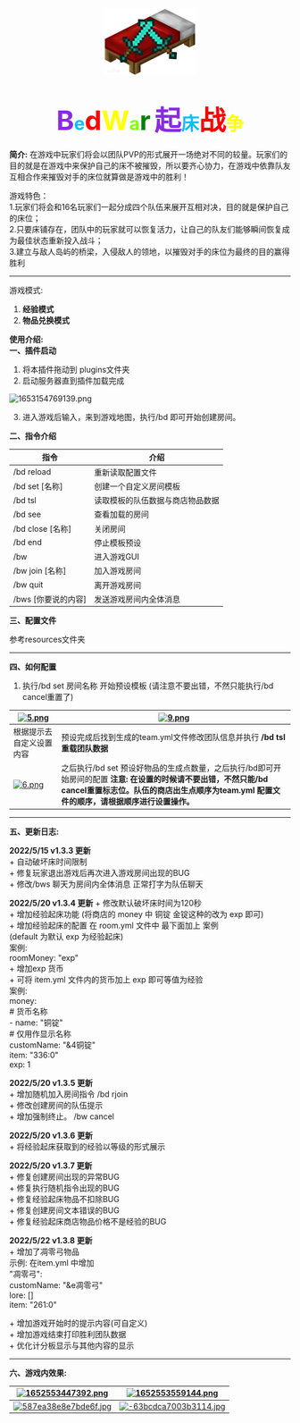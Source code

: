 
<div align="center">
<img  src="./img/bed.png"></img>
</div>


# <div align="center"><font size=12 color='BlueViolet'>B</font><font size = 6 color="DeepSkyBlue">e</font><font size=12 color='Red'>d</font><font size=12 color='Yellow'>W</font><font size = 6 color="Chartreuse">a</font><font size=12 color='Green'>r</font>     <font size=12 color='BlueViolet'>起</font><font size = 6 color="DeepSkyBlue">床</font><font size=12 color='Red'>战</font><font size=6 color='Yellow'>争</font> </div>

**简介:**
在游戏中玩家们将会以团队PVP的形式展开一场绝对不同的较量。玩家们的目的就是在游戏中来保护自己的床不被摧毁，所以要齐心协力，在游戏中依靠队友互相合作来摧毁对手的床位就算做是游戏中的胜利！

游戏特色：  
1.玩家们将会和16名玩家们一起分成四个队伍来展开互相对决，目的就是保护自己的床位；   
2.只要床铺存在，团队中的玩家就可以恢复活力，让自己的队友们能够瞬间恢复成为最佳状态重新投入战斗；   
3.建立与敌人岛屿的桥梁，入侵敌人的领地，以摧毁对手的床位为最终的目的赢得胜利 

------

游戏模式:  
 1. **经验模式**  
 2. **物品兑换模式**  

**使用介绍:**  
**一、插件启动**

1. 将本插件拖动到 plugins文件夹
2. 启动服务器直到插件加载完成

![1653154769139.png](https://www.minebbs.com/attachments/1653154769139-png.29377/)



3. 进入游戏后输入，来到游戏地图，执行/bd 即可开始创建房间。



**二、指令介绍**

| 指令                | 介绍                             |
| ------------------- | -------------------------------- |
| /bd reload          | 重新读取配置文件                 |
| /bd set [名称]      | 创建一个自定义房间模板           |
| /bd tsl             | 读取模板的队伍数据与商店物品数据 |
| /bd see             | 查看加载的房间                   |
| /bd close [名称]    | 关闭房间                         |
| /bd end             | 停止模板预设                     |
| /bw                 | 进入游戏GUI                      |
| /bw join [名称]     | 加入游戏房间                     |
| /bw quit            | 离开游戏房间                     |
| /bws [你要说的内容] | 发送游戏房间内全体消息           |

**三、配置文件**

参考resources文件夹

------

**四、如何配置**

1. 执行/bd set 房间名称 开始预设模板 (请注意不要出错，不然只能执行/bd cancel重置了)

| [![5.png](https://www.minebbs.com/data/attachments/32/32005-3ba26426d7dc34266a73953656cff814.jpg)](https://www.minebbs.com/attachments/5-png.29169/) | [![9.png](https://www.minebbs.com/data/attachments/32/32007-a0895f517fbf83b61359202a44057129.jpg)](https://www.minebbs.com/attachments/9-png.29171/) |
| ------------------------------------------------------------ | ------------------------------------------------------------ |
| 根据提示去自定义设置内容                                     | 预设完成后找到生成的team.yml文件修改团队信息并执行 **/bd tsl 重载团队数据** |
| [![6.png](https://www.minebbs.com/data/attachments/32/32006-cca5d927f2df02ffda45dab9c75d8740.jpg)](https://www.minebbs.com/attachments/6-png.29170/) | 之后执行/bd set 预设好物品的生成点数量，之后执行/bd即可开始房间的配置  **注意: 在设置的时候请不要出错，不然只能/bd cancel重置标志位。队伍的商店出生点顺序为team.yml 配置文件的顺序，请根据顺序进行设置操作。** |





------

**五、更新日志:**

**2022/5/15 v1.3.3 更新**  
\+ 自动破坏床时间限制  
\+ 修复玩家退出游戏后再次进入游戏房间出现的BUG  
\+ 修改/bws 聊天为房间内全体消息 正常打字为队伍聊天  

**2022/5/20 v1.3.4 更新**
\+ 修改默认破坏床时间为120秒  
\+ 增加经验起床功能 (将商店的 money 中 铜锭 金锭这种的改为 exp 即可)  
\+ 增加经验起床的配置 在 room.yml 文件中 最下面加上 案例  
(default 为默认 exp 为经验起床)  
案例:  
roomMoney: "exp"  
\+ 增加exp 货币  
\+ 可将 item.yml 文件内的货币加上 exp 即可等值为经验  
案例:  
money:  
\# 货币名称  
\- name: "铜锭"  
\# 仅用作显示名称  
customName: "&4铜锭"  
item: "336:0"  
exp: 1  

**2022/5/20 v1.3.5 更新**  
\+ 增加随机加入房间指令 /bd rjoin  
\+ 修改创建房间的队伍提示  
\+ 增加强制终止。 /bw cancel  

**2022/5/20 v1.3.6 更新**  
\+ 将经验起床获取到的经验以等级的形式展示  


**2022/5/20 v1.3.7 更新**  
\+ 修复创建房间出现的异常BUG  
\+ 修复执行随机指令出现的BUG  
\+ 修复经验起床物品不扣除BUG  
\+ 修复创建房间文本错误的BUG  
\+ 修复经验起床商店物品价格不是经验的BUG  

**2022/5/22 v1.3.8 更新**  
\+ 增加了凋零弓物品  
示例: 在item.yml 中增加  
"凋零弓":  
customName: "&e凋零弓"  
lore: []  
item: "261:0"  

\+ 增加游戏开始时的提示内容(可自定义)  
\+ 增加游戏结束打印胜利团队数据  
\+ 优化计分板显示与其他内容的显示  



------

**六、游戏内效果:**

| [![1652553447392.png](https://www.minebbs.com/data/attachments/31/31962-c856252311c8ff30b36d9ea38fbb513b.jpg)](https://www.minebbs.com/attachments/1652553447392-png.29126/) | [![1652553559144.png](https://www.minebbs.com/data/attachments/31/31963-01ca004ab0bbd3f5ff9ef34432f9ae50.jpg)](https://www.minebbs.com/attachments/1652553559144-png.29127/) |
| ------------------------------------------------------------ | ------------------------------------------------------------ |
| [![587ea38e8e7bde6f.jpg](https://www.minebbs.com/data/attachments/31/31974-e6cf8d40ce3b206741a122235bc14883.jpg)](https://www.minebbs.com/attachments/587ea38e8e7bde6f-jpg.29138/) | [![-63bcdca7003b3114.jpg](https://www.minebbs.com/data/attachments/31/31973-27f41890f450874d89c221ce8056a8a4.jpg)](https://www.minebbs.com/attachments/63bcdca7003b3114-jpg.29137/) |



